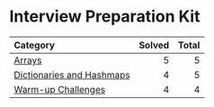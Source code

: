 # Interview Preparation Kit

| Category                                                  | Solved | Total |
| :-------------------------------------------------------- | -----: | ----: |
| [Arrays](./arrays/)                                       |      5 |     5 |
| [Dictionaries and Hashmaps](./dictionaries-and-hashmaps/) |      4 |     5 |
| [Warm-up Challenges](./warm-up-challenges/)               |      4 |     4 |
